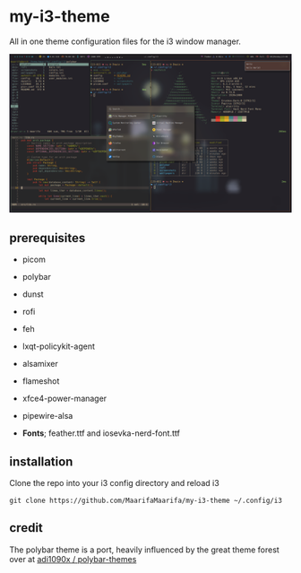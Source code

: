 # my-i3-theme

All in one theme configuration files for the i3 window manager.

![](screenshots/main-shot.png)

## prerequisites

- picom

- polybar

- dunst

- rofi

- feh

- lxqt-policykit-agent

- alsamixer

- flameshot

- xfce4-power-manager

- pipewire-alsa

- **Fonts**; feather.ttf and iosevka-nerd-font.ttf

## installation

Clone the repo into your i3 config directory and reload i3

```shell
git clone https://github.com/MaarifaMaarifa/my-i3-theme ~/.config/i3
```

## credit

The polybar theme is a port, heavily influenced by the great theme forest over at [adi1090x / polybar-themes](https://github.com/adi1090x/polybar-themes)
